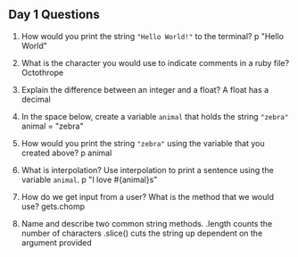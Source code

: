 ## Day 1 Questions

1. How would you print the string `"Hello World!"` to the terminal?
p "Hello World"

1. What is the character you would use to indicate comments in a ruby file?
 Octothrope

1. Explain the difference between an integer and a float?
A float has a decimal

1. In the space below, create a variable `animal` that holds the string `"zebra"`
animal = "zebra"

1. How would you print the string `"zebra"` using the variable that you created above?
p animal

1. What is interpolation? Use interpolation to print a sentence using the variable `animal`.
p "I love #{animal}s"

1. How do we get input from a user? What is the method that we would use?
gets.chomp

1. Name and describe two common string methods.
.length counts the number of characters
.slice() cuts the string up dependent on the argument provided
